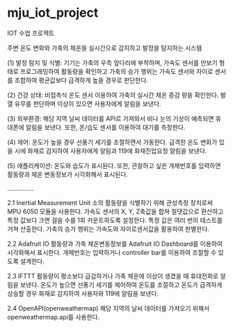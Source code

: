 # mju_iot_project

IOT 수업 프로젝트

주변 온도 변화와 가축의 체온을 실시간으로 감지하고 발정을 탐지하는 시스템

(1) 발정 탐지 및 식별: 기기는 가축의 우측 앞다리에 부착하며, 가속도 센서를 만보기 형태로 프로그래밍하여 활동량을 확인하고 가축의 승가 행위는 가속도 센서와 자이로 센서를 조합하여 평균값보다 급격하게 높을 경우로 판단한다.

(2) 건강 상태: 비접촉식 온도 센서 이용하여 가축의 실시간 체온 증감 량을 확인한다. 발열 유무를 판단하며 이상이 있으면 사용자에게 알림을 보낸다.

(3) 외부환경: 해당 지역 날씨 데이터를 API로 가져와서 비나 눈의 기상이 예측되면 휴대폰에 알림을 보낸다. 또한, 온/습도 센서를 이용하여 대기를 측정한다.

(4) 제어: 온도가 높을 경우 선풍기 세기를 조절하면서 가동한다. 급격한 온도 변화가 있을 시에 화재로 감지하여 사용자에게 알림과 119에 화재진압요청 알림을 보낸다.

(5) 애플리케이션: 온도와 습도가 표시된다. 또한, 관찰하고 싶은 개체번호를 입력하면 활동량과 체온 변동정보가 시각화해서 표시된다.

...............

2.1 Inertial Measurement Unit 소의 활동량을 식별하기 위해 관성측정 장치로써 MPU 6050 모듈을 사용한다. 가속도 센서의 X, Y, Z축값을 합쳐 절댓값으로 환산하고 특정 값보다 크면 걸음 수를 1회 카운트하도록 설정한다. 특정 값은 여러 번의 테스트를 거쳐 산출한다. 가축의 승가 행위는 가속도와 자이로센서값을 활용하여 판별한다.

2.2 Adafruit IO 활동량과 가축 체온변동정보를 Adafruit IO Dashboard를 이용하여 시각화해서 표시한다. 개체번호는 입력하거나 controller bar를 이용하여 조절할 수 있도록 설계한다.

2.3 IFTTT 활동량이 평소보다 급감하거나 가축 체온에 이상이 생겼을 때 휴대전화로 알림을 보낸다. 온도가 높으면 선풍기 세기를 제어하여 온도를 조절하고 온도가 급격하게 상승할 경우 화재로 감지하여 사용자와 119에 알림을 보낸다.

2.4 OpenAPI(openweathermap) 해당 지역의 날씨 데이터를 가져오기 위해서 openweathermap.api를 사용한다.
